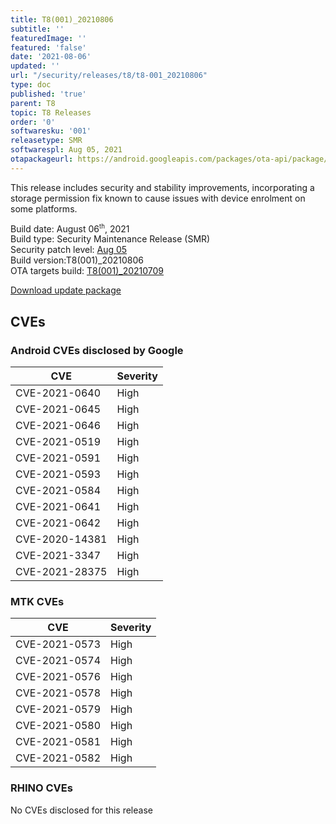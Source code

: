 ```yaml
---
title: T8(001)_20210806
subtitle: ''
featuredImage: ''
featured: 'false'
date: '2021-08-06'
updated: ''
url: "/security/releases/t8/t8-001_20210806"
type: doc
published: 'true'
parent: T8
topic: T8 Releases
order: '0'
softwaresku: '001'
releasetype: SMR
softwarespl: Aug 05, 2021
otapackageurl: https://android.googleapis.com/packages/ota-api/package/015adb92174f11b85750afb59d4a8daf572158e3.zip
---
```


This release includes security and stability improvements, incorporating a storage permission fix known to cause issues with device enrolment on some platforms.

Build date: August 06<sup><small>th</small></sup>, 2021  
Build type: Security Maintenance Release (SMR)  
Security patch level: [Aug 05](https://source.android.com/security/bulletin/2021-08-01)  
Build version:T8(001)_20210806  
OTA targets build: [T8(001)_20210709](/security/releases/t8/t8-001_20210709)

<i class="far fa-cloud-download-alt"></i> [Download update package](https://android.googleapis.com/packages/ota-api/package/015adb92174f11b85750afb59d4a8daf572158e3.zip)

## CVEs
### Android CVEs disclosed by Google

| **CVE** | **Severity** |
|---------|--------------|
| CVE-2021-0640 | High |
| CVE-2021-0645 | High |
| CVE-2021-0646 | High |
| CVE-2021-0519 | High |
| CVE-2021-0591 | High |
| CVE-2021-0593 | High |
| CVE-2021-0584 | High |
| CVE-2021-0641 | High |
| CVE-2021-0642 | High |
| CVE-2020-14381 | High |
| CVE-2021-3347 | High |
| CVE-2021-28375 | High |


### MTK CVEs

| **CVE** | **Severity** |
|---------|--------------|
| CVE-2021-0573 | High |
| CVE-2021-0574 | High |
| CVE-2021-0576 | High |
| CVE-2021-0578 | High |
| CVE-2021-0579 | High |
| CVE-2021-0580 | High |
| CVE-2021-0581 | High |
| CVE-2021-0582 | High |

### RHINO CVEs
No CVEs disclosed for this release
